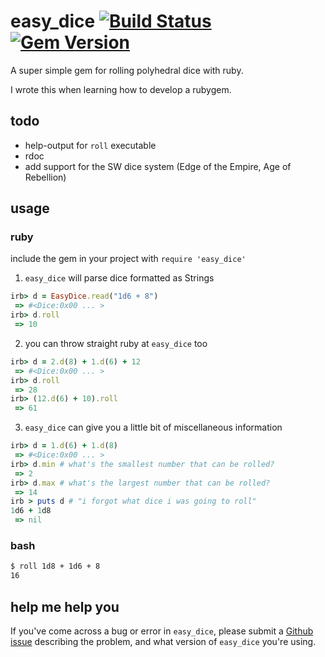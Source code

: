 # easy_dice [![Build Status](https://travis-ci.org/komidore64/easy_dice.png?branch=master)](https://travis-ci.org/komidore64/easy_dice) [![Gem Version](https://badge.fury.io/rb/easy_dice.png)](http://rubygems.org/gems/easy_dice)

A super simple gem for rolling polyhedral dice with ruby.

I wrote this when learning how to develop a rubygem.

## todo

- help-output for `roll` executable
- rdoc
- add support for the SW dice system (Edge of the Empire, Age of Rebellion)

## usage

### ruby

include the gem in your project with `require 'easy_dice'`

1. `easy_dice` will parse dice formatted as Strings
```ruby
irb> d = EasyDice.read("1d6 + 8")
 => #<Dice:0x00 ... >
irb> d.roll
 => 10
```

2. you can throw straight ruby at `easy_dice` too
```ruby
irb> d = 2.d(8) + 1.d(6) + 12
 => #<Dice:0x00 ... >
irb> d.roll
 => 28
irb> (12.d(6) + 10).roll
 => 61
```

3. `easy_dice` can give you a little bit of miscellaneous information
```ruby
irb> d = 1.d(6) + 1.d(8)
 => #<Dice:0x00 ... >
irb> d.min # what's the smallest number that can be rolled?
 => 2
irb> d.max # what's the largest number that can be rolled?
 => 14
irb > puts d # "i forgot what dice i was going to roll"
1d6 + 1d8
 => nil
```

### bash

```bash
$ roll 1d8 + 1d6 + 8
16
```

## help me help you

If you've come across a bug or error in `easy_dice`, please submit a [Github issue](https://github.com/komidore64/easy_dice/issues) describing the problem, and what version of `easy_dice` you're using.
